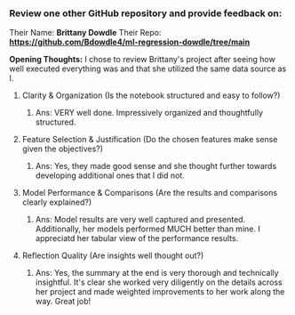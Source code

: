 ### Review one other GitHub repository and provide feedback on:
Their Name: **Brittany Dowdle**
Their Repo: **https://github.com/Bdowdle4/ml-regression-dowdle/tree/main**

**Opening Thoughts:**
I chose to review Brittany's project after seeing how well executed everything was and that she utilized the same data source as I. 
1) Clarity & Organization (Is the notebook structured and easy to follow?)
   1) Ans: VERY well done. Impressively organized and thoughtfully structured.
2) Feature Selection & Justification (Do the chosen features make sense given the objectives?)
   1) Ans: Yes, they made good sense and she thought further towards developing additional ones that I did not. 
   
3) Model Performance & Comparisons (Are the results and comparisons clearly explained?)
   1) Ans: Model results are very well captured and presented. Additionally, her models performed MUCH better than mine. I appreciatd her tabular view of the performance results. 
   
4) Reflection Quality (Are insights well thought out?)
   1) Ans: Yes, the summary at the end is very thorough and technically insightful. It's clear she worked very diligently on the details across her project and made weighted improvements to her work along the way. Great job!
